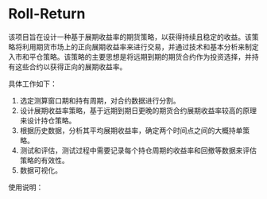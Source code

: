 # Roll-Return
该项目旨在设计一种基于展期收益率的期货策略，以获得持续且稳定的收益。该策略将利用期货市场上的正向展期收益率来进行交易，并通过技术和基本分析来制定入市和平仓策略。该策略的主要思想是将远期到期的期货合约作为投资选择，并持有这些合约以获得正向的展期收益率。

具体工作如下：
1. 选定测算窗口期和持有周期，对合约数据进行分割。
2. 设计展期收益率策略，基于远期到期日更晚的期货合约展期收益率较高的原理来设计持仓策略。
3. 根据历史数据，分析其平均展期收益率，确定两个时间点之间的大概持单策略。
4. 测试和评估，测试过程中需要记录每个持仓周期的收益率和回撤等数据来评估策略的有效性。
5. 数据可视化。

使用说明：
